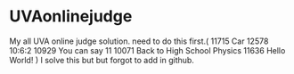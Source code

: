 # UVAonlinejudge
My all UVA online judge solution.
need to do this first.(
11715 	Car
12578 	10:6:2
10929 	You can say 11
10071 	Back to High School Physics
11636 	Hello World!
)
I solve this but but forgot to add in github.
